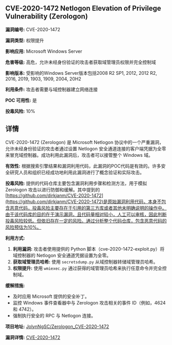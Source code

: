 ## CVE-2020-1472 Netlogon Elevation of Privilege Vulnerability (Zerologon)

**漏洞编号:** CVE-2020-1472

**漏洞类型:** 权限提升

**影响应用:** Microsoft Windows Server

**危害等级:** 高危，允许未经身份验证的攻击者获取域管理员权限并完全控制域

**影响版本:** 受影响的Windows Server版本包括2008 R2 SP1, 2012, 2012 R2, 2016, 2019, 1903, 1909, 2004, 20H2

**利用条件:** 攻击者需要与域控制器建立网络连接

**POC 可用性:** 是

**投毒风险:** 10%

## 详情

CVE-2020-1472 (Zerologon) 是 Microsoft Netlogon 协议中的一个严重漏洞，允许未经身份验证的攻击者通过设置 Netlogon 安全通道连接的客户端凭据为全零来冒充域控制器。成功利用此漏洞后，攻击者可以接管整个 Windows 域。 

**有效性:**  根据搜索引擎结果和漏洞利用代码，此漏洞的POC代码是有效的。许多安全研究人员和组织已经成功地利用此漏洞进行了概念验证和实际攻击。

**投毒风险:**  提供的代码仓库主要包含漏洞利用步骤和检测方法，用于模拟 Zerologon 攻击以进行防御和缓解。其中提到的[https://github.com/dirkjanm/CVE-2020-1472](https://github.com/dirkjanm/CVE-2020-1472)是原始漏洞利用代码，本身不包含恶意代码，投毒风险主要存在于引用的第三方库或者其他未明确说明的操作中。由于该代码库的目的在于演示漏洞，且代码量相对较小，人工可以审核，因此判断投毒风险较低。但依旧存在一定的风险。通过分析整个代码仓库，包含恶意代码的风险预估为10%。

**利用方式:**

1.  **利用漏洞:**  攻击者使用提供的 Python 脚本（cve-2020-1472-exploit.py）将域控制器的 Netlogon 安全通道凭据设置为全零。
2.  **获取域管理员哈希:**  使用 `secretsdump.py` 从域控制器转储域管理员哈希。
3.  **权限提升:**  使用 `wmiexec.py` 通过获得的域管理员哈希来执行任意命令并完全控制域。

**缓解措施:**

*   及时应用 Microsoft 提供的安全补丁。
*   监控 Windows 事件查看器中与 Zerologon 攻击相关的事件 ID（例如，4624 和 4742）。
*   强制执行安全的 RPC 与 Netlogon 连接。

**项目地址:** [JolynNgSC/Zerologon_CVE-2020-1472](https://github.com/JolynNgSC/Zerologon_CVE-2020-1472)

**漏洞详情:** [CVE-2020-1472](https://nvd.nist.gov/vuln/detail/CVE-2020-1472)